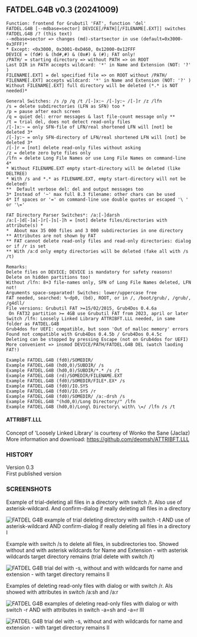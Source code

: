 ## FATDEL.G4B v0.3 (20241009)

<pre><code>Function: frontend for Grubutil 'FAT', function 'del'
FATDEL.G4B [--mdbase=sector] DEVICE[/PATH][/FILENAME[.EXT]] switches
FATDEL.G4B /? (this text)
--mdbase=sector => changes (md)-startsector in use (default=0x3000-0x3FFF)*
* Except: <0x3000, 0x3001-0xD460, 0x12000-0x12FFF
DEVICE = (fd#) & (hd#,#) & (0x#) & (#); FAT only!
/PATH/ = starting directory => without PATH => on ROOT
Last DIR in PATH accepts wildcard: '*' in Name and Extension (NOT: '?' )
FILENAME[.EXT] = del specified file => on ROOT without /PATH/
FILENAME[.EXT] accepts wildcard: '*' in Name and Extension (NOT: '?' )
Without FILENAME[.EXT] full directory will be deleted (*.* is NOT needed)*

General Switches: /s /p /q /t /[-]x:~ /[-]y:~ /[-]r /z /lfn
/s = delete subdirectories (LFN as SFN) too *
/p = pause after each screen
/q = quiet del: error messages & last file-count message only **
/t = trial del, does not detect read-only files
/[-]x:~ = only SFN-file of LFN/real shortened LFN will [not] be deleted 3*
/[-]y:~ = only SFN-directory of LFN/real shortened LFN will [not] be deleted 3*
/[-]r = [not] delete read-only files without asking
/z = delete zero byte files only
/lfn = delete Long File Names or use Long File Names on command-line 4*
* Without FILENAME.EXT empty start-directory will be deleted (like DELTREE)
* With /s and *.* as FILENAME.EXT, empty start-directory will not be deleted!
**  Default verbose del: del and output messages too
3* Instead of '~' max full 8.3 filename: other chars can be used
4* If spaces or '=' on command-line use double quotes or escaped '\ ' or '\='

FAT Directory Parser Switches*: /a:[-]darsh
/a:[-]d[-]a[-]r[-]s[-]h = [not] delete files/directories with attribute(s) *
*  About max 35 000 files and 3 000 subdirectories in one directory
** Attributes are not shown by FAT
** FAT cannot delete read-only files and read-only directories: dialog or if /r is set
** With /a:d only empty directories will be deleted (fake all with /s /t)

Remarks:
Delete files on DEVICE; DEVICE is mandatory for safety reasons!
Delete on hidden partitions too!
Without /lfn: 8+3 file-names only, SFN of Long File Names deleted, LFN not!
Arguments space-separated! Switches: lower/uppercase free
FAT needed, searched: %~dp0, (bd), ROOT, or in /, /boot/grub/, /grub/, /g4dll/
File versions: Grubutil FAT >=15/02/2015, Grub4Dos 0.4.6a
 On FAT32 partition >= 4GB use Grubutil FAT from 2023, april or later
Switch /lfn: Loosely Linked Library ATTRIBFT.LLL needed, in same folder as FATDEL.G4B
Grub4dos for UEFI: compatible, but soon 'Out of malloc memory' errors
Found not compatible with Grub4Dos 0.4.5b / Grub4Dos 0.4.5c
Deleting can be stopped by pressing Escape (not on Grub4dos for UEFI)
More convenient => insmod DEVICE/PATH/FATDEL.G4B DEL (watch laoding FAT!)

Example FATDEL.G4B (fd0)/SOMEDIR/
Example FATDEL.G4B (hd0,0)/SUBDIR/ /s
Example FATDEL.G4B (hd0,0)/SUBDIR/*.* /s /t
Example FATDEL.G4B (rd)/SOMEDIR/FILENAME.EXT
Example FATDEL.G4B (fd0)/SOMEDIR/FILE*.EX* /s
Example FATDEL.G4B (fd0)/IO.SYS
Example FATDEL.G4B (fd0)/IO.SYS /r
Example FATDEL.G4B (fd0)/SOMEDIR/ /a:-drsh /s
Example FATDEL.G4B "(hd0,0)/Long Directory/" /lfn
Example FATDEL.G4B (hd0,0)/Long\ Directory\ with\ \=/ /lfn /s /t</code></pre>    

#### ATTRIBFT.LLL

Concept of 'Loosely Linked Library' is courtesy of Wonko the Sane (Jaclaz)  
More information and download: https://github.com/deomsh/ATTRIBFT.LLL  

### HISTORY
Version 0.3  
First published version

### SCREENSHOTS

Example of trial-deleting all files in a directory with switch /t. Also use of asterisk-wildcard. And confirm-dialog if really deleting all files in a directory  

![FATDEL G4B example of trial deleting directory with switch -t AND use of asterisk-wildcard AND confirm-dialog if really deleting all files in a directory I](https://github.com/user-attachments/assets/a1bd8a7f-9619-4221-8f95-f5268482f9a1)

Example with switch /s to delete all files, in subdirectories too. Showed without and with asterisk wildcards for Name and Extension - with asterisk wildcards target directory remains (trial delete with switch /t)

![FATDEL G4B trial del with -s, without and with wildcards for name and extension - with target directory remains II](https://github.com/user-attachments/assets/1133f6c2-0352-4e58-a316-eeed692b8f86)

Examples of deleting read-only files with dialog or with switch /r. Als showed with attributes in switch /a:sh and /a:r

![FATDEL G4B examples of deleting read-only files with dialog or with switch -r AND with attributes in switch -a=sh and -a=r III](https://github.com/user-attachments/assets/9ea7c3f7-10f5-4567-aae3-b49ef1d6df83)



![FATDEL G4B trial del with -s, without and with wildcards for name and extension - with target directory remains II](https://github.com/user-attachments/assets/4a050b25-eea1-4bc1-a46d-abe76a5711b2)


